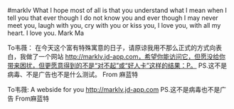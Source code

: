 #marklv
What I hope most of all is that you understand what I mean when I tell you that ever though I do not know you and ever though I may never meet you, laugh with you, cry with you or kiss you, I love you, with all my heart. I love you.
Mark Ma

To韦薇：
在今天这个富有特殊寓意的日子，请原谅我用不那么正式的方式向表白，我做了一个网站 http://marklv.jd-app.com，希望你能访问它，但愿没给你带来困扰，但更愿意得到的不是“对不起”或“好人卡”这样的结果：P。
PS.这不是病毒、不是广告也不是什么测试。
From 麻蓝特

To韦薇:
A webside for you
http://marklv.jd-app.com
PS.这不是病毒也不是广告
From麻蓝特